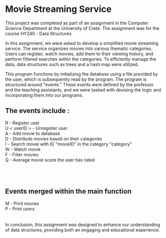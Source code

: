 # Movie Streaming Service

This project was completed as part of an assignment in the Computer Science Department at the University of Crete. The assignment was for the course HY240 - Data Structures.

In this assignment, we were asked to develop a simplified movie streaming service. The service organizes movies into various thematic categories. 
Users can register, watch movies, add them to their viewing history, and perform filtered searches within the categories. 
To efficiently manage the data, data structures such as trees and a hash map were utilized.

This program functions by initializing the database using a file provided by the user, which is subsequently read by the program. The program is structured around "events." These events were defined by the professor and the teaching assistants, and we were tasked with devising the logic and incorporating them into our programs.
 <br />
## The events include :

R <userID >                                  - Register user <br />
U < userID >                                 - Unregister user <br />
A <mid > <category> <year>                   - Add movie to database <br />
D                                            - Distribute movies based on their categories <br />
Ι <movieID> <category>                       - Search movie with ID "movieID" in the category "category" <br />
W <userID > <category><movieID> <score>      - Watch movie <br />
F <uid > <score>                             - Filter movies <br />
Q <userID>                                   - Average movie score the user has rated <br />
 <br />
 <br />
 <br />
## Events merged within the main function
M                                            - Print movies <br />
P                                            - Print users <br />
 <br />
 <br />
In conclusion, this assignment was designed to enhance our understanding of data structures, providing both an engaging and educational experience.
